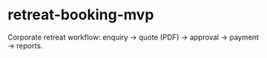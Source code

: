 # retreat-booking-mvp
Corporate retreat workflow: enquiry → quote (PDF) → approval → payment → reports.
